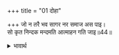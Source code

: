 +++
title = "01 दोहा"

+++
जो न तरै भव सागर नर समाज अस पाइ।  
सो कृत निन्दक मन्दमति आत्माहन गति जाइ॥44॥  

<details><summary>भावार्थ</summary>

जो मनुष्य ऐसे साधन पाकर भी भवसागर से न तरे, वह कृतघ्न और मन्द बुद्धि है और आत्महत्या करने वाले की गति को प्राप्त होता है॥44॥  
</details>



